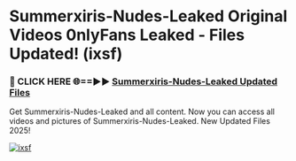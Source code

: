 # Summerxiris-Nudes-Leaked Original Videos 0nlyFans Leaked - Files Updated! (ixsf)

<h3>🔴 CLICK HERE 🌐==►► <a href="https://tinyurl.com/5h6xmrr3" rel="nofollow">Summerxiris-Nudes-Leaked Updated Files</a></h3>

Get Summerxiris-Nudes-Leaked and all content. Now you can access all videos and pictures of Summerxiris-Nudes-Leaked. New Updated Files 2025!

[![ixsf](https://i.imgur.com/KVD873Z.gif)](https://tinyurl.com/5h6xmrr3)
